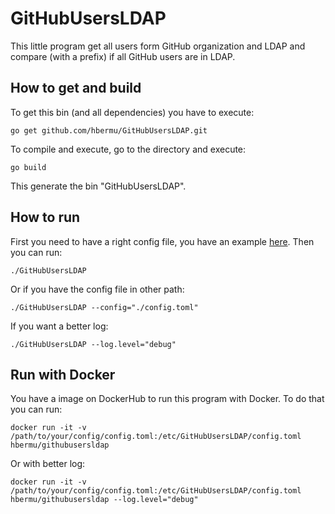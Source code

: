 # GitHubUsersLDAP
This little program get all users form GitHub organization and LDAP and compare (with a prefix) if all GitHub users are in LDAP.

## How to get and build
 To get this bin (and all dependencies) you have to execute:
 ```
go get github.com/hbermu/GitHubUsersLDAP.git
```
To compile and execute, go to the directory and execute:
```
go build
```
This generate the bin "GitHubUsersLDAP".

## How to run
First you need to have a right config file, you have an example [here](config.toml). Then you can run:
```
./GitHubUsersLDAP 
```
Or if you have the config file in other path:
```
./GitHubUsersLDAP --config="./config.toml"
```
If you want a better log:
```
./GitHubUsersLDAP --log.level="debug"
```

## Run with Docker
You have a image on DockerHub to run this program with Docker. To do that you can run:
```
docker run -it -v /path/to/your/config/config.toml:/etc/GitHubUsersLDAP/config.toml hbermu/githubusersldap
```

Or with better log:
```
docker run -it -v /path/to/your/config/config.toml:/etc/GitHubUsersLDAP/config.toml hbermu/githubusersldap --log.level="debug"
```
